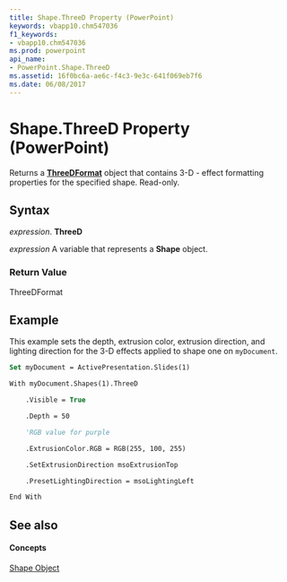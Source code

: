 ```yaml
---
title: Shape.ThreeD Property (PowerPoint)
keywords: vbapp10.chm547036
f1_keywords:
- vbapp10.chm547036
ms.prod: powerpoint
api_name:
- PowerPoint.Shape.ThreeD
ms.assetid: 16f0bc6a-ae6c-f4c3-9e3c-641f069eb7f6
ms.date: 06/08/2017
---
```



# Shape.ThreeD Property (PowerPoint)

Returns a **[ThreeDFormat](threedformat-object-powerpoint.md)** object that contains 3-D - effect formatting properties for the specified shape. Read-only.


## Syntax

 _expression_. **ThreeD**

 _expression_ A variable that represents a **Shape** object.


### Return Value

ThreeDFormat


## Example

This example sets the depth, extrusion color, extrusion direction, and lighting direction for the 3-D effects applied to shape one on  `myDocument`.


```vb
Set myDocument = ActivePresentation.Slides(1)

With myDocument.Shapes(1).ThreeD

    .Visible = True

    .Depth = 50

    'RGB value for purple

    .ExtrusionColor.RGB = RGB(255, 100, 255)

    .SetExtrusionDirection msoExtrusionTop

    .PresetLightingDirection = msoLightingLeft

End With
```


## See also


#### Concepts


[Shape Object](shape-object-powerpoint.md)

